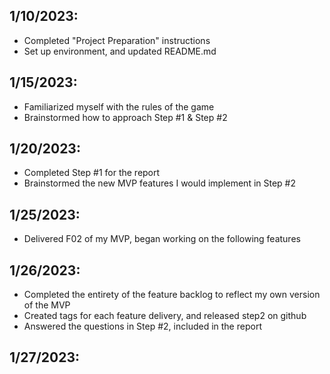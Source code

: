 1/10/2023:
-
- Completed "Project Preparation" instructions
- Set up environment, and updated README.md

1/15/2023:
-
- Familiarized myself with the rules of the game
- Brainstormed how to approach Step #1 & Step #2

1/20/2023:
- 
- Completed Step #1 for the report
- Brainstormed the new MVP features I would implement in Step #2

1/25/2023:
-
- Delivered F02 of my MVP, began working on the following features

1/26/2023:
-
- Completed the entirety of the feature backlog to reflect my own version of the MVP
- Created tags for each feature delivery, and released step2 on github
- Answered the questions in Step #2, included in the report

1/27/2023:
-
